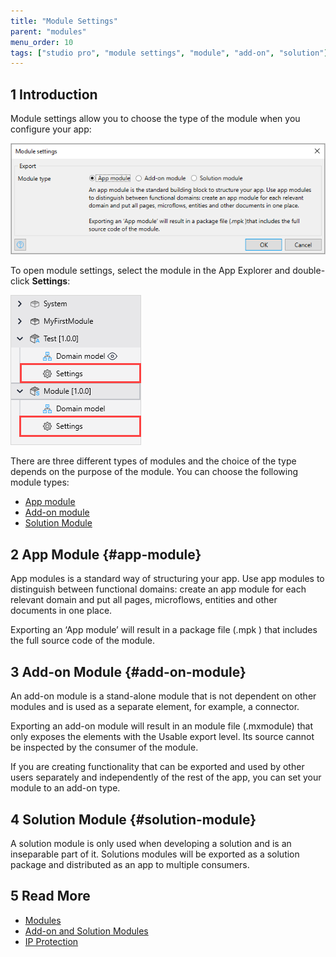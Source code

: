 ```yaml
---
title: "Module Settings"
parent: "modules"
menu_order: 10
tags: ["studio pro", "module settings", "module", "add-on", "solution"]
---
```


## 1 Introduction

Module settings allow you to choose the type of the module when you configure your app:

![Module Settings Dialog Box](attachments/module-settings/module-settings-dialog.png)

To open module settings, select the module in the App Explorer and double-click **Settings**:

![Module Settings in the App Explorer](attachments/module-settings/settings.png)

There are three different types of modules and the choice of the type depends on the purpose of the module. You can choose the following module types:

* [App module](#app-module)
* [Add-on module](#add-on-module)
* [Solution Module](#solution-module)

## 2 App Module {#app-module}

App modules is a standard way of structuring your app. Use app modules to distinguish between functional domains: create an app module for each relevant domain and put all pages, microflows, entities and other documents in one place.

Exporting an ‘App module’ will result in a package file (.mpk ) that includes the full source code of the module.

## 3 Add-on Module {#add-on-module}

An add-on module is a stand-alone module that is not dependent on other modules and is used as a separate element, for example, a connector. 

Exporting an add-on module will result in an module file (.mxmodule) that only exposes the elements with the Usable export level. Its source cannot be inspected by the consumer of the module.

If you are creating functionality that can be exported and used by other users separately and independently of the rest of the app, you can set your module to an add-on type.  

## 4 Solution Module {#solution-module}

A solution module is only used when developing a solution and is an inseparable part of it. Solutions modules will be exported as a solution package and distributed as an app to multiple consumers.

## 5 Read More

* [Modules](modules)
* [Add-on and Solution Modules](add-on-and-solution-modules)
* [IP Protection](/appstore/creating-content/sol-ip-protection)

